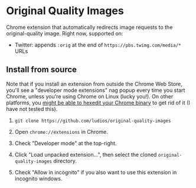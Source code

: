 Original Quality Images
===
Chrome extension that automatically redirects image requests to the original-quality image.
Right now, supported on:

*  Twitter: appends `:orig` at the end of `https://pbs.twimg.com/media/*` URLs


## Install from source

Note that if you install an extension from outside the Chrome Web Store, you'll see a
"developer mode extensions" nag popup every time you start Chrome, unless you're
using Chrome on Linux (lucky you!).  On other platforms, you
[might be able to hexedit your Chrome binary](http://stackoverflow.com/questions/23055651/disable-developer-mode-extensions-pop-up)
to get rid of it (I have not tested this).

1.	`git clone https://github.com/ludios/original-quality-images`

2.	Open `chrome://extensions` in Chrome.

3.	Check "Developer mode" at the top-right.

4.	Click "Load unpacked extension...", then select the cloned `original-quality-images` directory.

5.	Check "Allow in incognito" if you also want to use this extension in incognito windows.
